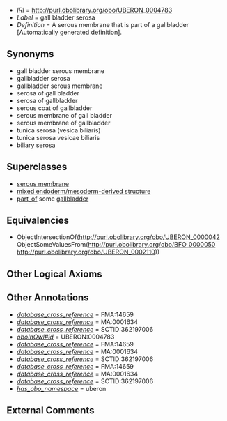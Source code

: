  * *IRI* = http://purl.obolibrary.org/obo/UBERON_0004783
 * *Label* = gall bladder serosa
 * *Definition* = A serous membrane that is part of a gallbladder [Automatically generated definition].

## Synonyms

 * gall bladder serous membrane
 * gallbladder serosa
 * gallbladder serous membrane
 * serosa of gall bladder
 * serosa of gallbladder
 * serous coat of gallbladder
 * serous membrane of gall bladder
 * serous membrane of gallbladder
 * tunica serosa (vesica biliaris)
 * tunica serosa vesicae biliaris
 * biliary serosa

## Superclasses

 * [serous membrane](../../UBERON/42/UBERON_0000042.md)
 * [mixed endoderm/mesoderm-derived structure](../../UBERON/77/UBERON_0000077.md)
 * [part_of](../../BFO/50/BFO_0000050.md) some [gallbladder](../../UBERON/10/UBERON_0002110.md)

## Equivalencies

 * ObjectIntersectionOf(<http://purl.obolibrary.org/obo/UBERON_0000042> ObjectSomeValuesFrom(<http://purl.obolibrary.org/obo/BFO_0000050> <http://purl.obolibrary.org/obo/UBERON_0002110>))

## Other Logical Axioms


## Other Annotations

 * *[database_cross_reference](../../ef/oboInOwl#hasDbXref.md)* = FMA:14659
 * *[database_cross_reference](../../ef/oboInOwl#hasDbXref.md)* = MA:0001634
 * *[database_cross_reference](../../ef/oboInOwl#hasDbXref.md)* = SCTID:362197006
 * *[oboInOwl#id](../../id/oboInOwl#id.md)* = UBERON:0004783
 * *[database_cross_reference](../../ef/oboInOwl#hasDbXref.md)* = FMA:14659
 * *[database_cross_reference](../../ef/oboInOwl#hasDbXref.md)* = MA:0001634
 * *[database_cross_reference](../../ef/oboInOwl#hasDbXref.md)* = SCTID:362197006
 * *[database_cross_reference](../../ef/oboInOwl#hasDbXref.md)* = FMA:14659
 * *[database_cross_reference](../../ef/oboInOwl#hasDbXref.md)* = MA:0001634
 * *[database_cross_reference](../../ef/oboInOwl#hasDbXref.md)* = SCTID:362197006
 * *[has_obo_namespace](../../ce/oboInOwl#hasOBONamespace.md)* = uberon

## External Comments

